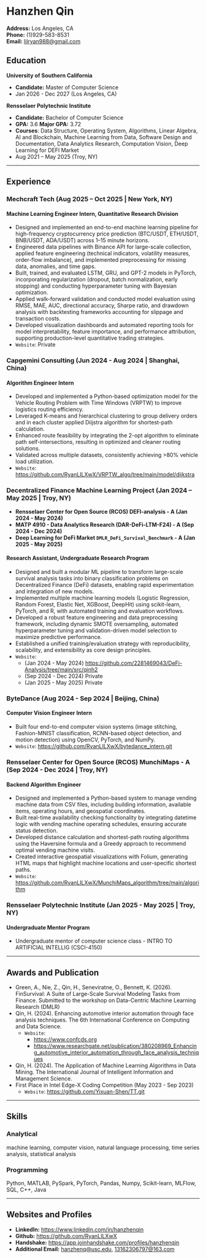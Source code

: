 # Hanzhen Qin

**Address:** Los Angeles, CA  
**Phone:** (1)929-583-8531  
**Email:** lilryan988@gmail.com

## Education

**University of Southern California**
- **Candidate:** Master of Computer Science
- Jan 2026 - Dec 2027 (Los Angeles, CA)

**Rensselaer Polytechnic Institute**
- **Candidate:** Bachelor of Computer Science
- **GPA:** 3.6 **Major GPA:** 3.72
- **Courses**: Data Structure, Operating System, Algorithms, Linear Algebra, AI and Blockchain, Machine Learning from Data, Software Design and Documentation, Data Analytics Research, Computation Vision, Deep Learning for DEFI Market
- Aug 2021 – May 2025 (Troy, NY)

---

## Experience

### Mechcraft Tech (Aug 2025 – Oct 2025 | New York, NY)

#### Machine Learning Engineer Intern, Quantitative Research Division

- Designed and implemented an end-to-end machine learning pipeline for high-frequency cryptocurrency price prediction (BTC/USDT, ETH/USDT, BNB/USDT, ADA/USDT) across 1–15 minute horizons.
- Engineered data pipelines with Binance API for large-scale collection, applied feature engineering (technical indicators, volatility measures, order-flow imbalance), and implemented preprocessing for missing data, anomalies, and time gaps.
- Built, trained, and evaluated LSTM, GRU, and GPT-2 models in PyTorch, incorporating regularization (dropout, batch normalization, early stopping) and conducting hyperparameter tuning with Bayesian optimization.
- Applied walk-forward validation and conducted model evaluation using RMSE, MAE, AUC, directional accuracy, Sharpe ratio, and drawdown analysis with backtesting frameworks accounting for slippage and transaction costs.
- Developed visualization dashboards and automated reporting tools for model interpretability, feature importance, and performance attribution, supporting production-level quantitative trading strategies.
- `Website`: Private

### Capgemini Consulting (Jun 2024 - Aug 2024 | Shanghai, China)

#### Algorithm Engineer Intern
- Developed and implemented a Python-based optimization model for the Vehicle Routing Problem with Time Windows (VRPTW) to improve logistics routing efficiency.
- Leveraged K-means and hierarchical clustering to group delivery orders and in each cluster applied Diijstra algorithm for shortest-path calculation.
- Enhanced route feasibility by integrating the 2-opt algorithm to eliminate path self-intersections, resulting in optimized and cleaner routing solutions.
- Validated across multiple datasets, consistently achieving >80% vehicle load utilization.
- `Website`: https://github.com/RyanLILXwX/VRPTW_algo/tree/main/model/dijkstra

### Decentralized Finance Machine Learning Project (Jan 2024 – May 2025 | Troy, NY)
- **Rensselaer Center for Open Source (RCOS) DEFI-analysis - A (Jan 2024 - May 2024)**
- **MATP 4910 - Data Analytics Research (DAR-DeFi-LTM-F24) - A (Sep 2024 - Dec 2024)**
- **Deep Learning for DeFi Market `DMLR_DeFi_Survival_Benchmark` - A (Jan 2025 - May 2025)**

#### Research Assistant, Undergraduate Research Program
- Designed and built a modular ML pipeline to transform large-scale survival analysis tasks into binary classification problems on Decentralized Finance (DeFi) datasets, enabling rapid experimentation and integration of new models.
- Implemented multiple machine learning models (Logistic Regression, Random Forest, Elastic Net, XGBoost, DeepHit) using scikit-learn, PyTorch, and R, with automated training and evaluation workflows.
- Developed a robust feature engineering and data preprocessing framework, including dynamic SMOTE oversampling, automated hyperparameter tuning and validation-driven model selection to maximize predictive performance.
- Established a unified training/evaluation strategy with reproducibility, scalability, and extensibility as core design principles.
- `Website`:
    - (Jan 2024 - May 2024) https://github.com/2281469043/DeFi-Analysis/tree/main/src/qinh2
    - (Sep 2024 - Dec 2024) Private
    - (Jan 2025 - May 2025) Private

### ByteDance (Aug 2024 - Sep 2024 | Beijing, China)

#### Computer Vision Engineer Intern
- Built four end-to-end computer vision systems (image stitching, Fashion-MNIST classification, RCNN-based object detection, and motion detection) using OpenCV, PyTorch, and NumPy.
- `Website`: https://github.com/RyanLILXwX/bytedance_intern.git

### Rensselaer Center for Open Source (RCOS) MunchiMaps - A (Sep 2024 - Dec 2024 | Troy, NY)

#### Backend Algorithm Engineer
- Designed and implemented a Python-based system to manage vending machine data from CSV files, including building information, available items, operating hours, and geospatial coordinates.
- Built real-time availability checking functionality by integrating datetime logic with vending machine operating schedules, ensuring accurate status detection.
- Developed distance calculation and shortest-path routing algorithms using the Haversine formula and a Greedy approach to recommend optimal vending machine visits.
- Created interactive geospatial visualizations with Folium, generating HTML maps that highlight machine locations and user-specific shortest paths.
- `Website`: https://github.com/RyanLILXwX/MunchiMaps_algorithm/tree/main/algorithm

### Rensselaer Polytechnic Institute (Jan 2025 - May 2025 | Troy, NY)

#### Undergraduate Mentor Program
- Undergraduate mentor of computer science class - INTRO TO ARTIFICIAL INTELLIG (CSCI-4150)

---

## Awards and Publication

- Green, A., Nie, Z., Qin, H., Seneviratne, O., Bennett, K. (2026). FinSurvival: A Suite of Large-Scale Survival Modeling Tasks from Finance. Submitted to the workshop on Data-Centric Machine Learning Research (DMLR)
- Qin, H. (2024). Enhancing automotive interior automation through face analysis techniques. The 6th International Conference on Computing and Data Science.
    - `Website`:
        - https://www.confcds.org
        - https://www.researchgate.net/publication/380208969_Enhancing_automotive_interior_automation_through_face_analysis_techniques
- Qin, H. (2024). The Application of Machine Learning Algorithms in Data Mining. The International Journal of Intelligent Information and Management Science.
- First Place in Intel Edge-X Coding Competition (May 2023 - Sep 2023)
    - `Website`: https://github.com/Yixuan-Shen/TT.git

---

## Skills

### Analytical
machine learning, computer vision, natural language processing, time series analysis, statistical analysis

### Programming
Python, MATLAB, PySpark, PyTorch, Pandas, Numpy, Scikit-learn, MLFlow, SQL, C++, Java

---

## Websites and Profiles
- **LinkedIn:** https://www.linkedin.com/in/hanzhenqin
- **Github:** https://github.com/RyanLILXwX
- **Handshake:** https://app.joinhandshake.com/profiles/hanzhenqin
- **Additional Email:** hanzhenq@usc.edu, 13162306797@163.com
